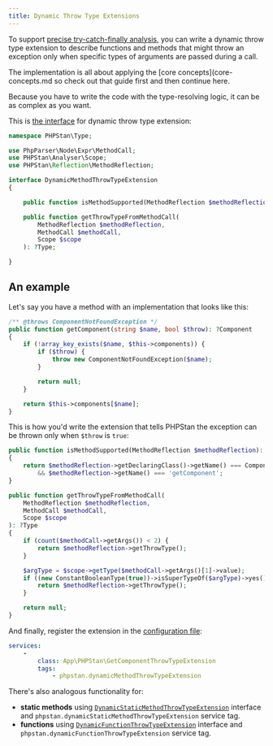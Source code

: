 ```yaml
---
title: Dynamic Throw Type Extensions
---
```


To support [precise try-catch-finally analysis](https://phpstan.org/blog/precise-try-catch-finally-analysis), you can write a dynamic throw type extension to describe functions and methods that might throw an exception only when specific types of arguments are passed during a call.

The implementation is all about applying the [core concepts](core-concepts.md so check out that guide first and then continue here.

Because you have to write the code with the type-resolving logic, it can be as complex as you want.

This is [the interface](https://apiref.phpstan.org/2.1.x/PHPStan.Type.DynamicMethodThrowTypeExtension.html) for dynamic throw type extension:

```php
namespace PHPStan\Type;

use PhpParser\Node\Expr\MethodCall;
use PHPStan\Analyser\Scope;
use PHPStan\Reflection\MethodReflection;

interface DynamicMethodThrowTypeExtension
{

	public function isMethodSupported(MethodReflection $methodReflection): bool;

	public function getThrowTypeFromMethodCall(
		MethodReflection $methodReflection,
		MethodCall $methodCall,
		Scope $scope
	): ?Type;

}
```

An example
----------------

Let's say you have a method with an implementation that looks like this:

```php
/** @throws ComponentNotFoundException */
public function getComponent(string $name, bool $throw): ?Component
{
	if (!array_key_exists($name, $this->components)) {
		if ($throw) {
			throw new ComponentNotFoundException($name);
		}

		return null;
	}

	return $this->components[$name];
}
```

This is how you'd write the extension that tells PHPStan the exception can be thrown only when `$throw` is `true`:

```php
public function isMethodSupported(MethodReflection $methodReflection): bool
{
	return $methodReflection->getDeclaringClass()->getName() === ComponentContainer::class
		&& $methodReflection->getName() === 'getComponent';
}

public function getThrowTypeFromMethodCall(
	MethodReflection $methodReflection,
	MethodCall $methodCall,
	Scope $scope
): ?Type
{
	if (count($methodCall->getArgs()) < 2) {
		return $methodReflection->getThrowType();
	}

	$argType = $scope->getType($methodCall->getArgs()[1]->value);
	if ((new ConstantBooleanType(true))->isSuperTypeOf($argType)->yes()) {
		return $methodReflection->getThrowType();
	}

	return null;
}
```

And finally, register the extension in the [configuration file](../config-reference.md):

```yaml
services:
	-
		class: App\PHPStan\GetComponentThrowTypeExtension
		tags:
			- phpstan.dynamicMethodThrowTypeExtension
```

There's also analogous functionality for:

* **static methods** using [`DynamicStaticMethodThrowTypeExtension`](https://apiref.phpstan.org/2.1.x/PHPStan.Type.DynamicStaticMethodThrowTypeExtension.html) interface and `phpstan.dynamicStaticMethodThrowTypeExtension` service tag.
* **functions** using [`DynamicFunctionThrowTypeExtension`](https://apiref.phpstan.org/2.1.x/PHPStan.Type.DynamicFunctionThrowTypeExtension.html) interface and `phpstan.dynamicFunctionThrowTypeExtension` service tag.

